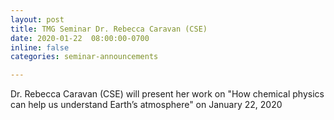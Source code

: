 ```yaml
---
layout: post
title: TMG Seminar Dr. Rebecca Caravan (CSE)
date: 2020-01-22  08:00:00-0700
inline: false
categories: seminar-announcements

---
```


Dr. Rebecca Caravan (CSE) will present her work on "How chemical physics can help us understand Earth’s atmosphere" on January 22, 2020 


